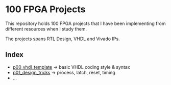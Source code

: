 # 100 FPGA Projects

This repository holds 100 FPGA projects that I have been implementing from different resources when I study them.

The projects spans RTL Design, VHDL and Vivado IPs.

## Index
- [p00_vhdl_template](p00_vhdl_template/README.md) → basic VHDL coding style & syntax
- [p01_design_tricks](p01_design_tricks) → process, latch, reset, timing
- ...